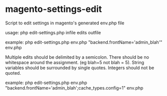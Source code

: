 # magento-settings-edit
Script to edit settings in magento's generated env.php file

usage: php edit-settings.php infile edits outfile

example: php edit-settings.php env.php "backend.frontName='admin_blah'" env.php

Multiple edits should be delimited by a semicolon. There should be no whitespace around the assignment. (eg blah=5 not blah = 5). String variables should be surrounded by single quotes. Integers should not be quoted.

example: php edit-settings.php env.php "backend.frontName='admin_blah';cache_types.config=1" env.php

